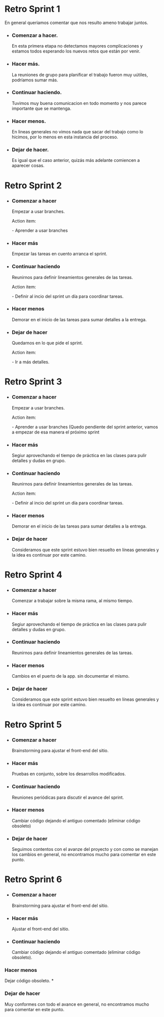 <h1> Retro Sprint 1 </h1>

En general queriamos comentar que nos resulto ameno trabajar juntos.<br>

* <h3> Comenzar a hacer. </h3>
  En esta primera etapa no detectamos mayores complicaciones y estamos todos esperando los nuevos retos que están por venir.
* <h3> Hacer más. </h3>
  La reuniones de grupo para planificar el trabajo fueron muy uútiles, podríamos sumar más.
* <h3> Continuar haciendo. </h3>
  Tuvimos muy buena comunicacion en todo momento y nos parece importante que se mantenga.
* <h3> Hacer menos. </h3>
  En lineas generales no vimos nada que sacar del trabajo como lo hicimos, por lo menos en esta instancia del proceso.
* <h3> Dejar de hacer. </h3>
  Es igual que el caso anterior, quizás más adelante comiencen a aparecer cosas.

<h1> Retro Sprint 2</h1>

* <h3> Comenzar a hacer </h3>
  Empezar a usar branches.
    <p> Action item: </p>
      <p>- Aprender a usar branches</p>
* <h3> Hacer más </h3>
  Empezar las tareas en cuento arranca el sprint.
* <h3> Continuar haciendo </h3>
  Reunirnos para definir lineamientos generales de las tareas.
    <p>Action item: </p>
     <p> - Definir al incio del sprint un día para coordinar tareas. </p>
* <h3> Hacer menos </h3>
  Demorar en el inicio de las tareas para sumar detalles a la entrega. 
* <h3> Dejar de hacer </h3>
  Quedarnos en lo que pide el sprint. 
    <p> Action item: </p>
      <p>- Ir a más detalles.</p>
      
<h1> Retro Sprint 3</h1>

* <h3> Comenzar a hacer </h3>
  Empezar a usar branches.
    <p> Action item: </p>
      <p>- Aprender a usar branches (Quedo pendiente del sprint anterior, vamos a empezar de esa manera el próximo sprint</p>
* <h3> Hacer más </h3>
  Segiur aprovechando el tiempo de práctica en las clases para pulir detalles y dudas en grupo.
* <h3> Continuar haciendo </h3>
  Reunirnos para definir lineamientos generales de las tareas.
    <p>Action item: </p>
     <p> - Definir al incio del sprint un día para coordinar tareas. </p>
* <h3> Hacer menos </h3>
  Demorar en el inicio de las tareas para sumar detalles a la entrega. 
* <h3> Dejar de hacer </h3>
  Consideramos que este sprint estuvo bien resuelto en líneas generales y la idea es continuar por este camino. 
  
<h1> Retro Sprint 4</h1>

* <h3> Comenzar a hacer </h3>
  Comenzar a trabajar sobre la misma rama, al mismo tiempo.
* <h3> Hacer más </h3>
  Segiur aprovechando el tiempo de práctica en las clases para pulir detalles y dudas en grupo.
* <h3> Continuar haciendo </h3>
  Reunirnos para definir lineamientos generales de las tareas.
* <h3> Hacer menos </h3>
  Cambios en el puerto de la app. sin documentar el mismo.
* <h3> Dejar de hacer </h3>
  Consideramos que este sprint estuvo bien resuelto en líneas generales y la idea es continuar por este camino. 
      
 <h1> Retro Sprint 5</h1>
 
* <h3> Comenzar a hacer </h3>
  Brainstorming para ajustar el front-end del sitio. 
* <h3> Hacer más </h3>
  Pruebas en conjunto, sobre los desarrollos modificados.
* <h3> Continuar haciendo </h3>
  Reuniones periódicas para discutir el avance del sprint.
* <h3> Hacer menos </h3>
  Cambiar código dejando el antiguo comentado (eliminar código obsoleto)
* <h3> Dejar de hacer </h3>
  Seguimos contentos con el avanze del proyecto y con como se manejan los cambios en general, no encontramos mucho para comentar en este punto.

      
 <h1> Retro Sprint 6</h1>
 
* <h3> Comenzar a hacer </h3>
  Brainstorming para ajustar el front-end del sitio. 
* <h3> Hacer más </h3>
  Ajustar el front-end del sitio.
* <h3> Continuar haciendo </h3>
  Cambiar código dejando el antiguo comentado (eliminar código obsoleto).
<h3> Hacer menos </h3>
  Dejar código obsoleto.
* <h3> Dejar de hacer </h3>
  Muy conformes con todo el avance en general, no encontramos mucho para comentar en este punto.
 

